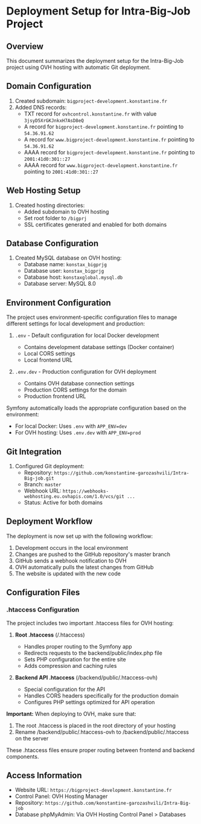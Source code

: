 # Deployment Setup for Intra-Big-Job Project

## Overview

This document summarizes the deployment setup for the Intra-Big-Job project using OVH hosting with automatic Git deployment.

## Domain Configuration

1. Created subdomain: `bigproject-development.konstantine.fr`
2. Added DNS records:
   - TXT record for `ovhcontrol.konstantine.fr` with value `3jsyD5XrGKJnkxH7AsD8eQ`
   - A record for `bigproject-development.konstantine.fr` pointing to `54.36.91.62`
   - A record for `www.bigproject-development.konstantine.fr` pointing to `54.36.91.62`
   - AAAA record for `bigproject-development.konstantine.fr` pointing to `2001:41d0:301::27`
   - AAAA record for `www.bigproject-development.konstantine.fr` pointing to `2001:41d0:301::27`

## Web Hosting Setup

1. Created hosting directories:
   - Added subdomain to OVH hosting
   - Set root folder to `/bigprj`
   - SSL certificates generated and enabled for both domains

## Database Configuration

1. Created MySQL database on OVH hosting:
   - Database name: `konstax_bigprjg`
   - Database user: `konstax_bigprjg`
   - Database host: `konstaxglobal.mysql.db`
   - Database server: MySQL 8.0

## Environment Configuration

The project uses environment-specific configuration files to manage different settings for local development and production:

1. `.env` - Default configuration for local Docker development
   - Contains development database settings (Docker container)
   - Local CORS settings
   - Local frontend URL

2. `.env.dev` - Production configuration for OVH deployment
   - Contains OVH database connection settings
   - Production CORS settings for the domain
   - Production frontend URL

Symfony automatically loads the appropriate configuration based on the environment:
- For local Docker: Uses `.env` with `APP_ENV=dev`
- For OVH hosting: Uses `.env.dev` with `APP_ENV=prod`

## Git Integration

1. Configured Git deployment:
   - Repository: `https://github.com/konstantine-garozashvili/Intra-Big-job.git`
   - Branch: `master`
   - Webhook URL: `https://webhooks-webhosting.eu.ovhapis.com/1.0/vcs/git ...`
   - Status: Active for both domains

## Deployment Workflow

The deployment is now set up with the following workflow:

1. Development occurs in the local environment
2. Changes are pushed to the GitHub repository's master branch
3. GitHub sends a webhook notification to OVH
4. OVH automatically pulls the latest changes from GitHub
5. The website is updated with the new code

## Configuration Files

### .htaccess Configuration

The project includes two important .htaccess files for OVH hosting:

1. **Root .htaccess** (/.htaccess)
   - Handles proper routing to the Symfony app
   - Redirects requests to the backend/public/index.php file
   - Sets PHP configuration for the entire site
   - Adds compression and caching rules

2. **Backend API .htaccess** (/backend/public/.htaccess-ovh)
   - Special configuration for the API
   - Handles CORS headers specifically for the production domain
   - Configures PHP settings optimized for API operation

**Important:** When deploying to OVH, make sure that:
1. The root .htaccess is placed in the root directory of your hosting
2. Rename /backend/public/.htaccess-ovh to /backend/public/.htaccess on the server

These .htaccess files ensure proper routing between frontend and backend components.

## Access Information

- Website URL: `https://bigproject-development.konstantine.fr`
- Control Panel: OVH Hosting Manager
- Repository: `https://github.com/konstantine-garozashvili/Intra-Big-job`
- Database phpMyAdmin: Via OVH Hosting Control Panel > Databases

